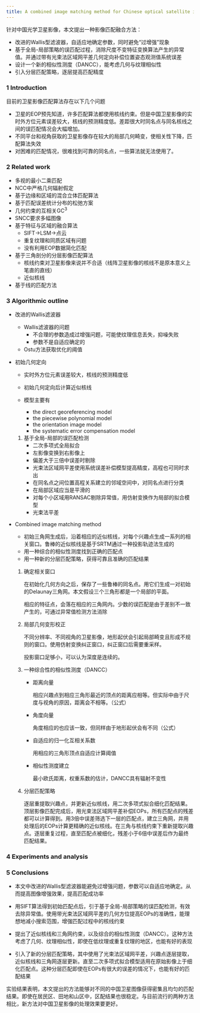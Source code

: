 ```yaml
---
title: A combined image matching method for Chinese optical satellite imagery
---
```


针对中国光学卫星影像，本文提出一种影像匹配融合方法：

- 改进的Wallis型滤波器，自适应地确定参数，同时避免“过增强”现象
- 基于全局-局部策略的误匹配过程，消除尺度不变特征变换算法产生的异常值。并通过带有光束法区域网平差几何定向补偿位置姿态观测值系统误差
- 设计一个新的相似性测度（DANCC），能考虑几何与纹理相似性
- 引入分层匹配策略，逐层提高匹配精度

### 1 Introduction

目前的卫星影像匹配算法存在以下几个问题

- 卫星的EOP预先知道，许多匹配算法都使用核线约束。但是中国卫星影像的实时外方位元素误差较大，核线的预测精度低。差距很大时同名点与同名核线之间的误匹配情况会大幅增加。
- 不同平台和视角获取的卫星影像存在较大的局部几何畸变，使相关性下降，匹配算法失效
- 对困难的匹配情况，很难找到可靠的同名点，一些算法就无法使用了。

### 2 Related work

- 多视的最小二乘匹配
- NCC中严格几何辐射假定
- 基于边缘和区域的混合立体匹配算法
- 基于匹配误差统计分布的松弛方案
- 几何约束的互相关GC<sup>3</sup>
- SNCC要求多幅图像
- 基于特征与区域的融合算法
  - SIFT→LSM→点云
  - 重复纹理和同质区域有问题
  - 没有利用EOP数据简化匹配
- 基于三角剖分的分层影像匹配算法
  - 核线约束对卫星影像来说并不合适（线阵卫星影像的核线不是原本意义上笔直的直线）
  - 近似核线
- 基于线的匹配方法

### 3 Algorithmic outline

- 改进的Wallis滤波器

  - Wallis滤波器的问题
    - 不合理的参数造成过增强问题，可能使纹理信息丢失，抑噪失败
    - 参数不是自适应确定的
  - Ostu方法获取优化的阈值

- 初始几何定向

  - 实时外方位元素误差较大，核线的预测精度低
  - 初始几何定向后计算近似核线

  - 模型主要有
    - the direct georeferencing model
    - the piecewise polynomial model
    - the orientation image model
    - the systematic error compensation model

  1. 基于全局-局部的误匹配检测
     - 二次多项式全局拟合
     - 左影像变换到右影像上
     - 偏差大于三倍中误差时剔除
     - 光束法区域网平差使用系统误差补偿模型提高精度，高程也可同时求出
     - 在同名点之间位置高程关系建立的邻域空间中，对同名点进行分类
     - 在局部区域应当是平滑的
     - 对每个小区域用RANSAC剔除异常值，用仿射变换作为局部的拟合模型
     - 光束法平差

- Combined image matching method

  - 初始三角网生成后，沿着相应的近似核线，对每个兴趣点生成一系列的相关窗口。鲁棒的近似核线是基于SRTM通过一种投影轨迹法生成的
  - 用一种综合的相似性测度找到正确的匹配点
  - 用一种新的分层匹配策略，获得可靠且准确的匹配结果

  1. 确定相关窗口

     在初始化几何方向之后，保存了一些鲁棒的同名点。用它们生成一对初始的Delaunay三角网。本文假设三个三角形都是一个局部的平面。

     相应的特征点，会落在相应的三角网内。少数的误匹配是由于差别不一致产生的，可通过异常值检测方法消除

  2. 局部几何变形校正

     不同分辨率、不同视角的卫星影像，地形起伏会引起局部畸变且形成不规则的窗口。使用仿射变换纠正窗口，纠正窗口后需要重采样。

     投影窗口足够小，可以认为深度是连续的。

  3. 一种综合性的相似性测度（DANCC）

     - 距离向量

       相应兴趣点到相应三角形最近的顶点的距离应相等。但实际中由于尺度与视角的原因，距离会不相等。（公式）

     - 角度向量

       角度相应的也应该一致，但同样由于地形起伏会有不同（公式）

     - 自适应的归一化互相关系数

       用相应的三角形顶点自适应计算阈值

     - 相似性测度建立

       最小欧氏距离，权重系数的估计，DANCC具有辐射不变性

  4. 分层匹配策略

     逐层重提取兴趣点，并更新近似核线，用二次多项式拟合细化匹配结果。顶层影像匹配完成后，用光束法区域网平差补偿EOPs，所有匹配点的残差都可以计算得到。用3倍中误差筛选下一层的匹配点，建立三角网，并用处理后的EOPs计算更精确的近似核线。在三角与核线约束下重新提取兴趣点。逐层重复过程，直至匹配点被细化，残差小于6倍中误差后作为最终匹配结果。


### 4 Experiments and analysis

### 5 Conclusions

- 本文中改进的Wallis型滤波器能避免过增强问题，参数可以自适应地确定。从而提高图像增强效果，提高匹配成功率

- 用SIFT算法得到初始匹配点后，引于基于全局-局部策略的误匹配检测，有效去除异常值。使用带光束法区域网平差的几何方位提高EOPs的准确性，能理想地减小搜索范围，增强匹配过程中的核线约束

- 提出了近似核线和三角网约束，以及综合的相似性测度（DANCC）。这种方法考虑了几何、纹理相似性，即使在低纹理或重复纹理的地区，也能有好的表现

- 引入了新的分层匹配策略，其中使用了光束法区域网平差，兴趣点逐层提取，近似核线和三角网逐层更新。直至二次多项式拟合模型适用在原始影像上于细化匹配点。这种分层匹配即使在EOPs有很大的误差的情况下，也能有好的匹配结果

实验结果表明，本文提出的方法能够对不同的中国卫星图像获得密集且均匀的匹配结果。即使在居民区、田地和山区中，区配结果也很稳定。与目前流行的两种方法相比，新方法对中国卫星影像的处理效果要更好。